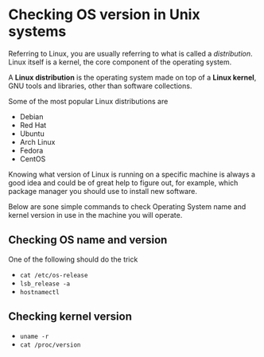 # Checking OS version in Unix systems

Referring to Linux, you are usually referring to what is called a _distribution_. Linux itself is a kernel, the core component of the operating system. 

A **Linux distribution** is the operating system made on top of a **Linux kernel**, GNU tools and libraries, other than software collections.

Some of the most popular Linux distributions are 
- Debian
- Red Hat
- Ubuntu
- Arch Linux
- Fedora
- CentOS

Knowing what version of Linux is running on a specific machine is always a good idea and could be of great help to figure out, for example, which package manager you should use to install new software.

Below are sone simple commands to check Operating System name and kernel version in use in the machine you will operate.

## Checking OS name and  version

One of the following should do the trick

- `cat /etc/os-release`
- `lsb_release -a`
- `hostnamectl`

## Checking kernel version

- `uname -r`
- `cat /proc/version`


